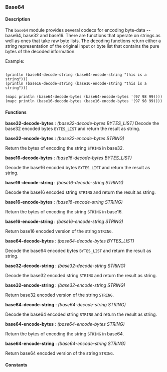 ### Base64

#### Description

The `base64` module provides several codecs for encoding byte-data -- base64, base32 and base16. There are functions that operate on strings as well as ones that take raw byte lists. The decoding functions return either a string representation of the original input or byte list that contains the pure bytes of the decoded information.

Example:
```elisp

(println (base64-decode-string (base64-encode-string "this is a string")))
(println (base16-decode-string (base16-encode-string "this is a string")))

(mapc println (base64-decode-bytes (base64-encode-bytes '(97 98 99))))
(mapc println (base16-decode-bytes (base16-encode-bytes '(97 98 99))))
```
#### Functions

**base32-decode-bytes** : *(base32-decode-bytes BYTES_LIST)*
Decode the base32 encoded bytes `BYTES_LIST` and return the result as string.


**base32-encode-bytes** : *(base32-encode-bytes STRING)*

Return the bytes of encoding the string `STRING` in base32.


**base16-decode-bytes** : *(base16-decode-bytes BYTES_LIST)*

Decode the base16 encoded bytes `BYTES_LIST` and return the result as string.


**base16-decode-string** : *(base16-decode-string STRING)*

Decode the base16 encoded string `STRING` and return the result as string.


**base16-encode-bytes** : *(base16-encode-string STRING)*

Return the bytes of encoding the string `STRING` in base16.


**base16-encode-string** : *(base16-encode-string STRING)*

Return base16 encoded version of the string `STRING`.


**base64-decode-bytes** : *(base64-decode-bytes BYTES_LIST)*

Decode the base64 encoded bytes `BYTES_LIST` and return the result as string.


**base32-decode-string** : *(base32-decode-string STRING)*

Decode the base32 encoded string `STRING` and return the result as string.


**base32-encode-string** : *(base32-encode-string STRING)*

Return base32 encoded version of the string `STRING`.


**base64-decode-string** : *(base64-decode-string STRING)*

Decode the base64 encoded string `STRING` and return the result as string.


**base64-encode-bytes** : *(base64-encode-bytes STRING)*

Return the bytes of encoding the string `STRING` in base64.


**base64-encode-string** : *(base64-encode-string STRING)*

Return base64 encoded version of the string `STRING`.


#### Constants


